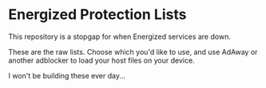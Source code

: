 # Energized Protection Lists

This repository is a stopgap for when Energized services are down.

These are the raw lists. Choose which you'd like to use, and use AdAway or another
adblocker to load your host files on your device.

I won't be building these ever day...

